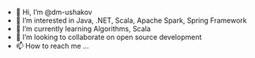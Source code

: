- 👋 Hi, I’m @dm-ushakov
- 👀 I’m interested in Java, .NET, Scala, Apache Spark, Spring Framework
- 🌱 I’m currently learning Algorithms, Scala
- 💞️ I’m looking to collaborate on open source development
- 📫 How to reach me ...

<!---
dm-ushakov/dm-ushakov is a ✨ special ✨ repository because its `README.md` (this file) appears on your GitHub profile.
You can click the Preview link to take a look at your changes.
--->
